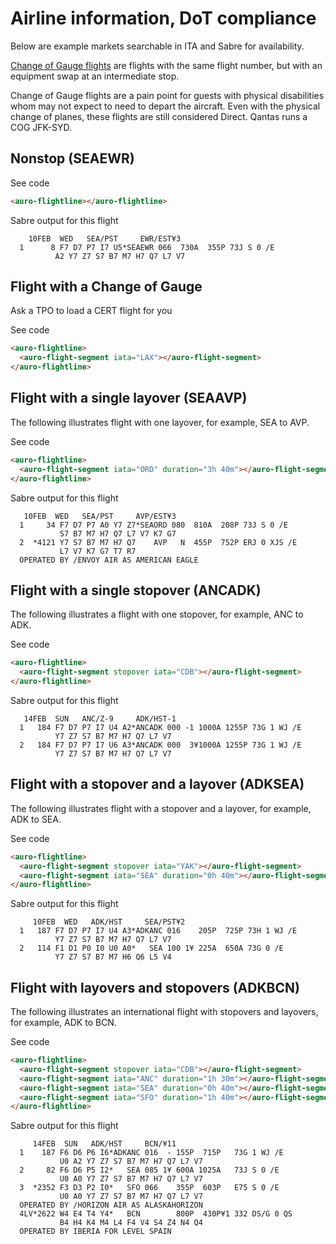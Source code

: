 # Airline information, DoT compliance

Below are example markets searchable in ITA and Sabre for availability.

[Change of Gauge flights](https://www.travelweekly.com/Mark-Pestronk/Agents-must-identify-change-of-gauge-services)  are flights with the same flight number, but with an equipment swap at an intermediate stop.

<auro-alerts information>Change of Gauge flights are a pain point for guests with physical disabilities whom may not expect to need to depart the aircraft. Even with the physical change of planes, these flights are still considered Direct. Qantas runs a COG JFK-SYD.</auro-alerts>

## Nonstop (SEAEWR)

<div class="exampleWrapper">
  <auro-flightline></auro-flightline>
</div>

<auro-accordion alignRight>
  <span slot="trigger">See code</span>

  ```html
  <auro-flightline></auro-flightline>
  ```

  Sabre output for this flight

  ```
      10FEB  WED   SEA/PST     EWR/EST¥3
    1      8 F7 D7 P7 I7 U5*SEAEWR 066  730A  355P 73J S 0 /E
            A2 Y7 Z7 S7 B7 M7 H7 Q7 L7 V7
  ```

</auro-accordion>

## Flight with a Change of Gauge

Ask a TPO to load a CERT flight for you

<div class="exampleWrapper">
  <auro-flightline>
    <auro-flight-segment iata="LAX"></auro-flight-segment>
  </auro-flightline>
</div>

<auro-accordion alignRight>
  <span slot="trigger">See code</span>

  ```html
  <auro-flightline>
    <auro-flight-segment iata="LAX"></auro-flight-segment>
  </auro-flightline>
  ```

</auro-accordion>

## Flight with a single layover (SEAAVP)

The following illustrates flight with one layover, for example, SEA to AVP.

<div class="exampleWrapper">
  <auro-flightline>
    <auro-flight-segment iata="ORD" duration="3h 40m"></auro-flight-segment>
  </auro-flightline>
</div>

<auro-accordion alignRight>
  <span slot="trigger">See code</span>

  ```html
  <auro-flightline>
    <auro-flight-segment iata="ORD" duration="3h 40m"></auro-flight-segment>
  </auro-flightline>
  ```

Sabre output for this flight

```
   10FEB  WED   SEA/PST     AVP/EST¥3
  1     34 F7 D7 P7 A0 Y7 Z7*SEAORD 080  810A  208P 73J S 0 /E
           S7 B7 M7 H7 Q7 L7 V7 K7 G7
  2  *4121 Y7 S7 B7 M7 H7 Q7    AVP   N  455P  752P ERJ 0 XJS /E
           L7 V7 K7 G7 T7 R7
  OPERATED BY /ENVOY AIR AS AMERICAN EAGLE
```

</auro-accordion>

## Flight with a single stopover (ANCADK)

The following illustrates a flight with one stopover, for example, ANC to ADK.


<div class="exampleWrapper">
  <auro-flightline>
    <auro-flight-segment stopover iata="CDB"></auro-flight-segment>
  </auro-flightline>
</div>

<auro-accordion alignRight>
  <span slot="trigger">See code</span>

  ```html
  <auro-flightline>
    <auro-flight-segment stopover iata="CDB"></auro-flight-segment>
  </auro-flightline>
  ```

  Sabre output for this flight

```
   14FEB  SUN   ANC/Z-9     ADK/HST-1
  1   184 F7 D7 P7 I7 U4 A2*ANCADK 000 -1 1000A 1255P 73G 1 WJ /E
          Y7 Z7 S7 B7 M7 H7 Q7 L7 V7
  2   184 F7 D7 P7 I7 U6 A3*ANCADK 000  3¥1000A 1255P 73G 1 WJ /E
          Y7 Z7 S7 B7 M7 H7 Q7 L7 V7
```

</auro-accordion>

## Flight with a stopover and a layover (ADKSEA)

The following illustrates flight with a stopover and a layover, for example, ADK to SEA.


<div class="exampleWrapper">
  <auro-flightline>
    <auro-flight-segment stopover iata="YAK"></auro-flight-segment>
    <auro-flight-segment iata="SEA" duration="0h 40m"></auro-flight-segment>
  </auro-flightline>
</div>

<auro-accordion alignRight>
  <span slot="trigger">See code</span>

  ```html
  <auro-flightline>
    <auro-flight-segment stopover iata="YAK"></auro-flight-segment>
    <auro-flight-segment iata="SEA" duration="0h 40m"></auro-flight-segment>
  </auro-flightline>
  ```

  Sabre output for this flight

```
     10FEB  WED   ADK/HST     SEA/PST¥2
  1   187 F7 D7 P7 I7 U4 A3*ADKANC 016    205P  725P 73H 1 WJ /E
          Y7 Z7 S7 B7 M7 H7 Q7 L7 V7
  2   114 F1 D1 P0 I0 U0 A0*   SEA 100 1¥ 225A  650A 73G 0 /E
          Y7 Z7 S7 B7 M7 H6 Q6 L5 V4
```

</auro-accordion>

## Flight with layovers and stopovers (ADKBCN)

The following illustrates an international flight with stopovers and layovers, for example, ADK to BCN.

<div class="exampleWrapper">
  <auro-flightline>
    <auro-flight-segment stopover iata="YAK"></auro-flight-segment>
    <auro-flight-segment stopover iata="WRG"></auro-flight-segment>
    <auro-flight-segment iata="SEA" duration="0h 40m"></auro-flight-segment>
    <auro-flight-segment iata="BOS" duration="1h 40m"></auro-flight-segment>
    <auro-flight-segment iata="DUB" duration="13h 40m"></auro-flight-segment>
  </auro-flightline>
</div>

<auro-accordion alignRight>
  <span slot="trigger">See code</span>

  ```html
  <auro-flightline>
    <auro-flight-segment stopover iata="CDB"></auro-flight-segment>
    <auro-flight-segment iata="ANC" duration="1h 30m"></auro-flight-segment>
    <auro-flight-segment iata="SEA" duration="0h 40m"></auro-flight-segment>
    <auro-flight-segment iata="SFO" duration="1h 40m"></auro-flight-segment>
  </auro-flightline>
  ```

  Sabre output for this flight

```
     14FEB  SUN   ADK/HST     BCN/¥11
  1    187 F6 D6 P6 I6*ADKANC 016  - 155P  715P   73G 1 WJ /E
           U0 A2 Y7 Z7 S7 B7 M7 H7 Q7 L7 V7
  2     82 F6 D6 P5 I2*   SEA 085 1¥ 600A 1025A   73J S 0 /E
           U0 A0 Y7 Z7 S7 B7 M7 H7 Q7 L7 V7
  3  *2352 F3 D3 P2 I0*   SFO 066    355P  603P   E75 S 0 /E
           U0 A0 Y7 Z7 S7 B7 M7 H7 Q7 L7 V7
  OPERATED BY /HORIZON AIR AS ALASKAHORIZON
  4LV*2622 W4 E4 T4 Y4*   BCN        800P  430P¥1 332 DS/G 0 QS
           B4 H4 K4 M4 L4 F4 V4 S4 Z4 N4 Q4
  OPERATED BY IBERIA FOR LEVEL SPAIN
```

</auro-accordion>
